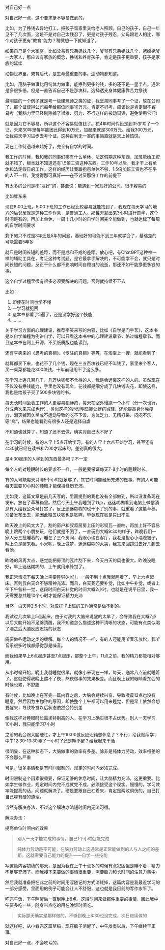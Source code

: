 对自己好一点



对自己好一点，这个要求挺不容易做到的。



比如，为了挣钱去异地打工，把孩子留家里交给老人照顾。自己的孩子，自己一年见不了几次面，这是不是对自己太残忍了，更是对孩子残忍，父母跟老人相比，哪个对孩子更有”教育“能力？稍微想一下就知道了。

如果自己是个大家庭，比如父亲有兄弟姐妹几个，爷爷有兄弟姐妹几个，姥娘姥爷一大家人，那应该有家族的概念，挣钱和养育孩子，肯定是孩子更重要，孩子是家族的延续



动物世界里，繁育后代，是生命最重要的事，连动物都知道。



比如，用脑子做事比用纯体力做事，能挣到更多的钱，多的还不是一星半点，通常是多很多倍。但是一直告诉自己不是那块料，选择透支身体健康靠苦力挣钱

最明显的一个例子就是考一级建筑师之类的证，我堂弟同事考了一个证，放在公司了，那个证使得公司每年给那位同事10万元。肯定不好考，应该说是肯定很不容易考（我脑力里已经剔除掉了很难、努力、不行这样的被动词语，避免使用它们）

就是因为它不容易，所以这个不容易就值钱了。花4年时间假设是到35岁考了一个证，未来30年里每年能因此得到10万元，加起来就是300万元。给我300万元，让我每天学习进步去考个证，这种百利无一害的事简直就是天上掉馅饼。



现在工作待遇越来越好了，完全有自学的时间。



我工作的时候，我和我的同事们哪有什么单休、法定假期这种东西，加班能给工资就不错了，根本就不知道还有1.5倍工资这种东西。工作10年以后，我才干上有单休和法定假日的工作。这样的经历让我跟抱怨单休不够，1.5倍加班工资也不在乎的人不一样，我觉得那可真好——在不讨厌那份工作的前提下



有太多的公司是不”友好“的，甚至说：能遇到一家友好的公司，很不容易的



比如胖东来



现在8:00上班，5:00下班的工作已经比较容易就能找到了，我现在每天学习的地方的后邻居就是这种工作作息，是普通工人。那每天拿出来3小时进行自学，这个时间是有的，再加上单休，一周十几小时的自学时间完全能做到，也就达标了每周的自学时间要求



剩下的只不过是3年还是5年的问题，基础好的可能不到三年就学会了，基础差的可能需要5年多



就只是时间长短的差距，而不是成和不成的差距。放心吧，有ChatGPT这种神一样的辅助工具在，考证这种考试题，是它最拿手解决的，不可能学不会，就只是时间长短的问题，反正干什么都不影响时间自顾自的流逝，那还不如干能挣更多钱的事。



这个自学过程里很有很多必须要解决的问题，否则就持续不下去

比如：

1. 即使花时间也学不懂
2. 一学习就犯困
3. 这本书都看了5遍了，还是没学好这个技能
4. ... ...

关于学习方面的心理建设，推荐李笑来写的内容，比如《自学是门手艺》，这本书是以自学编程为例讲自学，可以只看这本书中的心理建设章节，略过编程章节。而且这本书在网上开源，不买纸质版也能读到。

还有李笑来的《思考的真相》、《专注的真相》等等，在淘宝上一搜，就能看到了

就算都买下来，也花不了几个钱，现在三五百块钱已经不叫钱了，家里来个客人，买一桌菜都能花300块钱，十年前可用不了这么多。

在学习上连几百几千、几万块钱都不舍得的人，我是会远离这样的人的。虽然现在不仅没有挣钱能力，手里也没有现金，花钱都是细分成了几块钱去花，即使这样，我也是给孩子买了500多块钱的书。





每天长时间坐着工作的人更容易犯痔疮，每天在室外慢跑一个小时（分一次也行，分成两次来完成也行），类似这样的运动明显能让痔疮减轻，还能提高身体免疫力，消灭掉因久坐或不运动导致的吃不下饭、身体乏力、无精打采、闷闷不乐等”病“，结果也能看到有很多人还是选择自虐



不知道也就算了，知道了还不去做，确实对自己太不好了



在学习的时候，有的人早上5点开始学习，有的人早上六点开始学习，甚至还有4:30就已经在读书和7:00才起床的。差别真的很大。



是4:30起床的人学到的东西最多吗？不一定



每个人的对睡眠时长的要求不一样，一般是要保证每天7-8小时的睡眠时长。



有的人可能每天只睡5个小时就足够了，其它时间能经历充沛的做事。有的人可能每天需要10小时的睡眠才能保持经历充沛。



比如我，这篇文章是前几天写的，里面提到的我也没有全部做到，所以没准备现在发布，放在了草稿箱里。然后今天上午我睡到了11点，迷迷糊糊看到电脑上微信消息有人给我公众号打赏了，反正迷迷糊糊的也干不了别的事，就重看了这篇草稿，准备发布出去，能因此赚五块钱也是钱啊，毕竟现在钱是只出不进



昨天晚上的风太大了，刮的窗户和叔叔厨房上压的彩钢瓦一直响，再加上好不容易晚上跟两个小朋友玩，他们就是不困了，一直玩到大概9:30的样子，昨晚我们一家人分三批睡着的，睡在了三个房间，我跟小瑞在客厅，我老是担心小瑞蹬被子，晚上总是醒来看。小米呢，晚上做梦，迷迷糊糊的大哭，我又来回跑过去好几趟去看他。

昨晚的风再大点，感觉能把房顶的瓦片刮下来，今天白天的风也很大。昨晚没睡好，早上迷迷糊糊的，上午就用来补觉了。

我正常情况下每天晚上需要睡够8小时，一般不到十点我就睡着了，早上六点起床。否则我白天会不够精神充沛。而且，白天我还要补觉，比如中午补觉，或者上午下午各补一觉，这段时间白天补觉的时间大概2小时。也就是在说平日里，我一天需要总共睡10个小时才能保证精力充沛



当然，白天睡2.5小时，对应打卡上班的工作通常是做不到的。



我试过几次早上5点起床，由于对我的大脑来说醒的太早了，会导致我在大概7点以后大脑开始不足够清醒，我不知道怎么描述这种不清晰的状态，可能有点类似喝了酒之后大脑反应迟钝的状态



需要做些运动之类的缓解。每个人的情况不一样，有的人还能用听音乐放松，我听音乐很多时候都感觉那是噪音。



而我如果早上6点起床甚至7点起床，那整个上午，11点之前，我的精力都能相对够用。



从小时候开始，晚上我就睡觉很早，就像小米现在一样，每天，通常八点前就睡着了。这就使得我晚上熬不了夜，熬夜做事的效果极差。而且晚上我的眼睛看东西的时候也累，不舒服



有时候，比如晚上在写完一篇内容之后，大脑会持续兴奋，导致凌晨12点也没有睡意。然后因为生物钟的原因，即使整个上午都可以用来睡觉，但是早上依然会想要醒来，导致补觉以后状态依然会特别差



像我这样对睡眠时长需求特别高的人，在学习上确实很不占优势。别人一天学习10小时，我只能学习7小时



之前的我会跟大脑硬杠，才上午10:00就反应迟钝想休息了？不行，给我继续学；中午12:30-13:30睡了一小时了还是睡不醒？给我起来干活

很明显，在这种状态下，大脑做事的效率有多差。除非是纯体力劳动，效率相差的不会那么严重



可是，很多事情都是有时间限制的，规定的时间内必须完成。



时间限制这个因素很重要，保证足够的休息时间，让大脑精力充沛，这更重要。比如学生做作业，规定时间内完不成就完不成，必须接受这个现实。慢慢的，学习效率能提高的话，问题就解决了。硬是要跟自己杠着来，肯定是两败俱伤的，自己打自己哪有硬的道理。



当然有解决办法，不过这个解决办法短时间内无法习得。



解决办法：

提高单位时间内的效率

> 别人一天才能完成的事情，自己1个小时就能完成
>
> 纯体力劳动是不可能，在脑力劳动上这通常是正常能做到的人与人之间的差距。这就需要自己能力的提升——自学一些技能



写这篇内容初稿的那天，是因为我在上午十点多的时候有点犯困但是睡不着，精力不足够充沛了。而我接下来要做的事情很重要，需要脑力和长时间的注意力集中。

然后我就准备把在此之前的时间用写随记的方式消耗掉，这篇内容是我最近学习的一部分感受，里面用的例子可能会让人不舒服，这也就是我目前的写作水平了。



吃完午饭，下午睡醒后一直到晚上8点，这段时间来做那件重要的事情，因此我中午要多吃一些，随身带点吃的用在晚饭时间吃。

> 实际那天确实是那样做的，不够到晚上8:30也没完成，次日继续做的



就这样吧，从小看完这篇草稿，现在脑子清醒了，中午发表以后，下午继续干正事。

对自己好一点，不会吃亏的。

